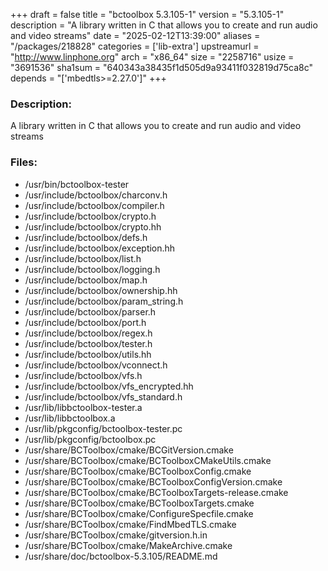 +++
draft = false
title = "bctoolbox 5.3.105-1"
version = "5.3.105-1"
description = "A library written in C that allows you to create and run audio and video streams"
date = "2025-02-12T13:39:00"
aliases = "/packages/218828"
categories = ['lib-extra']
upstreamurl = "http://www.linphone.org"
arch = "x86_64"
size = "2258716"
usize = "3691536"
sha1sum = "640343a38435f1d505d9a93411f032819d75ca8c"
depends = "['mbedtls>=2.27.0']"
+++
### Description: 
A library written in C that allows you to create and run audio and video streams

### Files: 
* /usr/bin/bctoolbox-tester
* /usr/include/bctoolbox/charconv.h
* /usr/include/bctoolbox/compiler.h
* /usr/include/bctoolbox/crypto.h
* /usr/include/bctoolbox/crypto.hh
* /usr/include/bctoolbox/defs.h
* /usr/include/bctoolbox/exception.hh
* /usr/include/bctoolbox/list.h
* /usr/include/bctoolbox/logging.h
* /usr/include/bctoolbox/map.h
* /usr/include/bctoolbox/ownership.hh
* /usr/include/bctoolbox/param_string.h
* /usr/include/bctoolbox/parser.h
* /usr/include/bctoolbox/port.h
* /usr/include/bctoolbox/regex.h
* /usr/include/bctoolbox/tester.h
* /usr/include/bctoolbox/utils.hh
* /usr/include/bctoolbox/vconnect.h
* /usr/include/bctoolbox/vfs.h
* /usr/include/bctoolbox/vfs_encrypted.hh
* /usr/include/bctoolbox/vfs_standard.h
* /usr/lib/libbctoolbox-tester.a
* /usr/lib/libbctoolbox.a
* /usr/lib/pkgconfig/bctoolbox-tester.pc
* /usr/lib/pkgconfig/bctoolbox.pc
* /usr/share/BCToolbox/cmake/BCGitVersion.cmake
* /usr/share/BCToolbox/cmake/BCToolboxCMakeUtils.cmake
* /usr/share/BCToolbox/cmake/BCToolboxConfig.cmake
* /usr/share/BCToolbox/cmake/BCToolboxConfigVersion.cmake
* /usr/share/BCToolbox/cmake/BCToolboxTargets-release.cmake
* /usr/share/BCToolbox/cmake/BCToolboxTargets.cmake
* /usr/share/BCToolbox/cmake/ConfigureSpecfile.cmake
* /usr/share/BCToolbox/cmake/FindMbedTLS.cmake
* /usr/share/BCToolbox/cmake/gitversion.h.in
* /usr/share/BCToolbox/cmake/MakeArchive.cmake
* /usr/share/doc/bctoolbox-5.3.105/README.md
